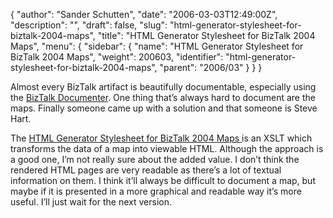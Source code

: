 {
  "author": "Sander Schutten",
  "date": "2006-03-03T12:49:00Z",
  "description": "",
  "draft": false,
  "slug": "html-generator-stylesheet-for-biztalk-2004-maps",
  "title": "HTML Generator Stylesheet for BizTalk 2004 Maps",
  "menu": {
    "sidebar": {
      "name": "HTML Generator Stylesheet for BizTalk 2004 Maps",
      "weight": 200603,
      "identifier": "html-generator-stylesheet-for-biztalk-2004-maps",
      "parent": "2006/03"
    }
  }
}


Almost every BizTalk artifact is beautifully documentable, especially using the [BizTalk Documenter](http://www.gotdotnet.com/Workspaces/Workspace.aspx?id=41c1faa9-13a6-478b-af81-d87ca946a222). One thing that’s always hard to document are the maps. Finally someone came up with a solution and that someone is Steve Hart.

The [HTML Generator Stylesheet for BizTalk 2004 Maps ](http://www.hartsteve.com/?p=23)is an XSLT which transforms the data of a map into viewable HTML. Although the approach is a good one, I’m not really sure about the added value. I don’t think the rendered HTML pages are very readable as there’s a lot of textual information on them. I think it’ll always be difficult to document a map, but maybe if it is presented in a more graphical and readable way it’s more useful. I’ll just wait for the next version.

